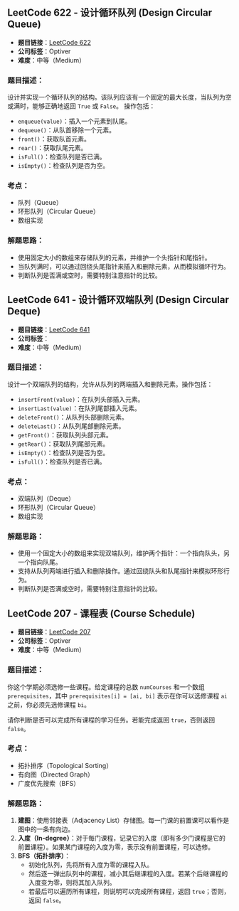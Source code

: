 ## LeetCode 622 - 设计循环队列 (Design Circular Queue)

- **题目链接**：[LeetCode 622](https://leetcode.com/problems/design-circular-queue/)
- **公司标签**：Optiver
- **难度**：中等（Medium）

### 题目描述：
设计并实现一个循环队列的结构。该队列应该有一个固定的最大长度，当队列为空或满时，能够正确地返回 `True` 或 `False`。
操作包括：
- `enqueue(value)`：插入一个元素到队尾。
- `dequeue()`：从队首移除一个元素。
- `front()`：获取队首元素。
- `rear()`：获取队尾元素。
- `isFull()`：检查队列是否已满。
- `isEmpty()`：检查队列是否为空。

### 考点：
- 队列（Queue）
- 环形队列（Circular Queue）
- 数组实现

### 解题思路：
- 使用固定大小的数组来存储队列的元素，并维护一个头指针和尾指针。
- 当队列满时，可以通过回绕头尾指针来插入和删除元素，从而模拟循环行为。
- 判断队列是否满或空时，需要特别注意指针的比较。


## LeetCode 641 - 设计循环双端队列 (Design Circular Deque)

- **题目链接**：[LeetCode 641](https://leetcode.com/problems/design-circular-deque/)
- **公司标签**：
- **难度**：中等（Medium）

### 题目描述：
设计一个双端队列的结构，允许从队列的两端插入和删除元素。操作包括：
- `insertFront(value)`：在队列头部插入元素。
- `insertLast(value)`：在队列尾部插入元素。
- `deleteFront()`：从队列头部删除元素。
- `deleteLast()`：从队列尾部删除元素。
- `getFront()`：获取队列头部元素。
- `getRear()`：获取队列尾部元素。
- `isEmpty()`：检查队列是否为空。
- `isFull()`：检查队列是否已满。

### 考点：
- 双端队列（Deque）
- 环形队列（Circular Queue）
- 数组实现

### 解题思路：
- 使用一个固定大小的数组来实现双端队列，维护两个指针：一个指向队头，另一个指向队尾。
- 支持从队列两端进行插入和删除操作。通过回绕队头和队尾指针来模拟环形行为。
- 判断队列是否满或空时，需要特别注意指针的比较。

## LeetCode 207 - 课程表 (Course Schedule)

- **题目链接**：[LeetCode 207](https://leetcode.com/problems/course-schedule/)
- **公司标签**：Optiver
- **难度**：中等（Medium）

### 题目描述：
你这个学期必须选修一些课程。给定课程的总数 `numCourses` 和一个数组 `prerequisites`，其中 `prerequisites[i] = [ai, bi]` 表示在你可以选修课程 `ai` 之前，你必须先选修课程 `bi`。
  
请你判断是否可以完成所有课程的学习任务。若能完成返回 `true`，否则返回 `false`。

### 考点：
- 拓扑排序（Topological Sorting）
- 有向图（Directed Graph）
- 广度优先搜索（BFS）

### 解题思路：
1. **建图**：使用邻接表（Adjacency List）存储图。每一门课的前置课可以看作是图中的一条有向边。
2. **入度（In-degree）**：对于每门课程，记录它的入度（即有多少门课程是它的前置课程）。如果某门课程的入度为零，表示没有前置课程，可以选修。
3. **BFS（拓扑排序）**：
   - 初始化队列，先将所有入度为零的课程入队。
   - 然后逐一弹出队列中的课程，减小其后继课程的入度。若某个后继课程的入度变为零，则将其加入队列。
   - 若最后可以遍历所有课程，则说明可以完成所有课程，返回 `true`；否则，返回 `false`。
